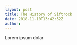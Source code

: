 ```yaml
---
layout: post
title: The History of Siftrock
date: 2018-11-10T13:42:52Z
author: 
---
```

Lorem ipsum dolar
